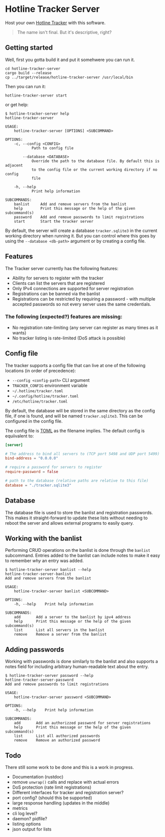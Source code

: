 # Hotline Tracker Server

Host your own [Hotline Tracker](https://hotline.fandom.com/wiki/Trackers) with this software.

> The name isn't final. But it's descriptive, right?

## Getting started

Well, first you gotta build it and put it somehwere you can run it.

```
cd hotline-tracker-server
cargo build --release
cp ../target/release/hotline-tracker-server /usr/local/bin
```

Then you can run it:

```
hotline-tracker-server start
```

or get help:

```console
$ hotline-tracker-server help
hotline-tracker-server

USAGE:
    hotline-tracker-server [OPTIONS] <SUBCOMMAND>

OPTIONS:
    -c, --config <CONFIG>
            Path to config file

        --database <DATABASE>
            Override the path to the database file. By default this is adjacent
            to the config file or the current working directory if no config
            file

    -h, --help
            Print help information

SUBCOMMANDS:
    banlist     Add and remove servers from the banlist
    help        Print this message or the help of the given subcommand(s)
    password    Add and remove passwords to limit registrations
    start       Start the tracker server

```

By default, the server will create a database `tracker.sqlite3` in the current working directory when running
it. But you can control where this goes by using the `--database <db-path>` argument or by creating a config
file.

## Features

The Tracker server currently has the following features:

* Ability for servers to register with the tracker
* Clients can list the servers that are registered
* Only IPv4 connections are supported for server registration
* Registrations can be banned via the banlist
* Registrations can be restricted by requiring a password - with multiple accepted passwords so not every
    server uses the same credentials.

### The following (expected?) features are missing:

* No registration rate-limiting (any server can register as many times as it wants)
* No tracker listing is rate-limited (DoS attack is possible)

## Config file

The tracker supports a config file that can live at one of the following locations (in order of precedence):

* `--config <config-path>` CLI argument
* `TRACKER_CONFIG` environment variable
* `~/.hotline/tracker.toml`
* `~/.config/hotline/tracker.toml`
* `/etc/hotline/tracker.toml`

By default, the database will be stored in the same directory as the config file, if one is found, and will be
named `tracker.sqlite3`. This can be configured in the config file.

The config file is [TOML](https://toml.io) as the filename implies. The default config is equiivalent to:

```toml
[server]

# The address to bind all servers to (TCP port 5498 and UDP port 5499)
bind-address = "0.0.0.0"

# require a password for servers to register
require-password = false

# path to the database (relative paths are relative to this file)
database = "./tracker.sqlite3"
```

## Database

The database file is used to store the banlist and registration passwords. This makes it straight-forward to
update these lists without needing to reboot the server and allows external programs to easily query.

## Working with the banlist

Performing CRUD operations on the banlist is done through the `banlist` subcommand. Entries added to the
banlist can include notes to make it easy to remember _why_ an entry was added.

```console
$ hotline-tracker-server banlist --help
hotline-tracker-server-banlist
Add and remove servers from the banlist

USAGE:
    hotline-tracker-server banlist <SUBCOMMAND>

OPTIONS:
    -h, --help    Print help information

SUBCOMMANDS:
    add       Add a server to the banlist by ipv4 address
    help      Print this message or the help of the given subcommand(s)
    list      List all servers in the banlist
    remove    Remove a server from the banlist
```

## Adding passwords

Working with passwords is done similarly to the banlist and also supports a notes field for including
arbitrary human-readable text about the entry.

```console
$ hotline-tracker-server password --help
hotline-tracker-server-password
Add and remove passwords to limit registrations

USAGE:
    hotline-tracker-server password <SUBCOMMAND>

OPTIONS:
    -h, --help    Print help information

SUBCOMMANDS:
    add       Add an authorizzed password for server registrations
    help      Print this message or the help of the given subcommand(s)
    list      List all authorized passwords
    remove    Remove an authorized password
```

## Todo

There still some work to be done and this is a work in progress.

* Documentation (rustdoc)
* remove `unwrap()` calls and replace with actual errors
* DoS protection (rate limit registrations)
* Different interfaces for tracker and registration server?
* port config? (should this be supported)
* large response handling (updates in the middle)
* metrics
* cli log level?
* daemon? pidfile?
* listing options
* json output for lists
